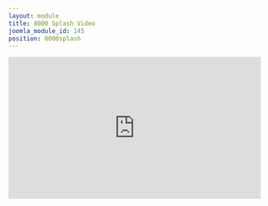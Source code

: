```yaml
---
layout: module
title: 8000 Splash Video
joomla_module_id: 145
position: 8000splash
---
```

<iframe src="http://player.vimeo.com/video/47678872" width="500" height="281" frameborder="0" webkitAllowFullScreen mozallowfullscreen allowFullScreen></iframe>
